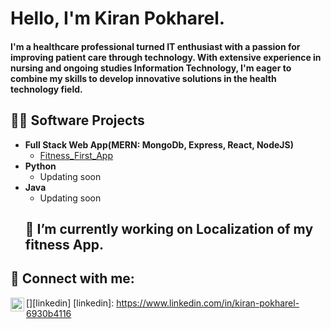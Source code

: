 <h1>Hello, I'm Kiran Pokharel. <h4>I'm a healthcare professional turned IT enthusiast with a passion for improving patient care through technology. With extensive experience in nursing and ongoing studies Information Technology, I'm eager to combine my skills to develop innovative solutions in the health technology field. </h4>

<h2>👨‍💻 Software Projects</h2>

- <b>Full Stack Web App(MERN: MongoDb, Express, React, NodeJS)</b>
  - [Fitness_First_App](https://github.com/kiranpok/Fitness_First_Merged)
- <b>Python</b>
  - Updating soon
- <b>Java</b>
  - Updating soon
  <h2> 🔭 I’m currently working on Localization of my fitness App.</h2>

<h2> 🤳 Connect with me:</h2>


[<img align="left" alt="JoshMadakor | LinkedIn" width="22px" src="https://cdn.jsdelivr.net/npm/simple-icons@v3/icons/linkedin.svg" />][linkedin] [linkedin]: https://www.linkedin.com/in/kiran-pokharel-6930b4116





<!--
**joshmadakor1/joshmadakor1** is a ✨ _special_ ✨ repository because its `README.md` (this file) appears on your GitHub profile.

Here are some ideas to get you started:


- 🌱 I’m currently learning ...
- 👯 I’m looking to collaborate on ...
- 🤔 I’m looking for help with ...
- 💬 Ask me about ...
- 📫 How to reach me: ...
- 😄 Pronouns: ...
- ⚡ Fun fact: ...
-->
